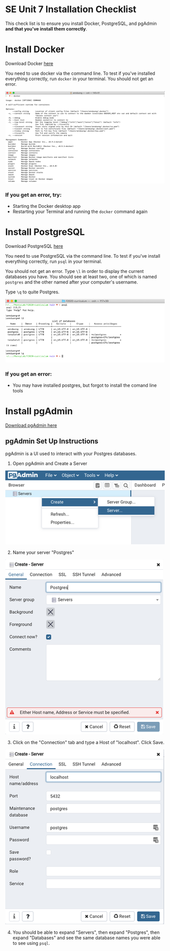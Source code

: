 # SE Unit 7 Installation Checklist
This check list is to ensure you install Docker, PostgreSQL, and pgAdmin **and that you've install them correctly**.

# Install Docker

Download Docker [here](https://docs.docker.com/get-docker/)

You need to use docker via the command line. To test if you've installed everything correctly, run `docker` in your terminal. You should not get an error.

![docker](./assets/docker.png)

### If you get an error, try:
* Starting the Docker desktop app
* Restarting your Terminal and running the `docker` command again

# Install PostgreSQL

Download PostgreSQL [here](https://www.postgresql.org/download/)

You need to use PostgreSQL via the command line. To test if you've install everything correctly, run `psql` in your terminal.

You should not get an error. Type `\l` in order to display the current databases you have. You should see at least two, one of which is named `postgres` and the other named after your computer's username.

Type `\q` to quite Postgres.

![pg](./assets/postgres.png)

### If you get an error:
* You may have installed postgres, but forgot to install the comand line tools

# Install pgAdmin

[Download pgAdmin here](https://www.pgadmin.org/download/)

## pgAdmin Set Up Instructions

pgAdmin is a UI used to interact with your Postgres databases.

1. Open pgAdmin and Create a Server

![createServer](./assets/createServer.png)

2. Name your server "Postgres"

![name](./assets/name.png)

3. Click on the "Connection" tab and type a Host of "localhost". Click Save.

![localhost](./assets/localhost.png)

4. You should be able to expand "Servers", then expand "Postgres", then expand "Databases" and see the same database names you were able to see using `psql`.
